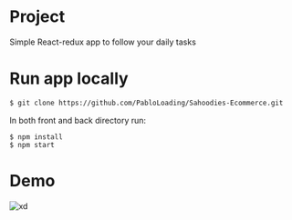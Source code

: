 # Project
Simple React-redux app to follow your daily tasks

# Run app locally


```bash
$ git clone https://github.com/PabloLoading/Sahoodies-Ecommerce.git
```
In both front and back directory run:
```
$ npm install
$ npm start
```

# Demo

![xd](https://user-images.githubusercontent.com/90655224/192671024-6555d924-3dc9-4a90-a3f4-b3bcbe4722ae.png)
